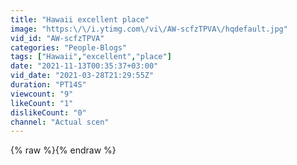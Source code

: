 ```yaml
---
title: "Hawaii excellent place"
image: "https:\/\/i.ytimg.com\/vi\/AW-scfzTPVA\/hqdefault.jpg"
vid_id: "AW-scfzTPVA"
categories: "People-Blogs"
tags: ["Hawaii","excellent","place"]
date: "2021-11-13T00:35:37+03:00"
vid_date: "2021-03-28T21:29:55Z"
duration: "PT14S"
viewcount: "9"
likeCount: "1"
dislikeCount: "0"
channel: "Actual scen"
---
```

{% raw %}{% endraw %}
